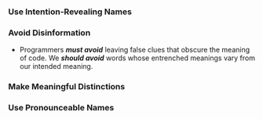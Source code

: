 ### Use Intention-Revealing Names
### Avoid Disinformation
- Programmers _**must avoid**_ leaving false clues that obscure the meaning of code. We _**should avoid**_ words whose entrenched meanings vary from our intended meaning.
### Make Meaningful Distinctions
### Use Pronounceable Names
<!--stackedit_data:
eyJoaXN0b3J5IjpbMjA2MDI2MTY1MV19
-->